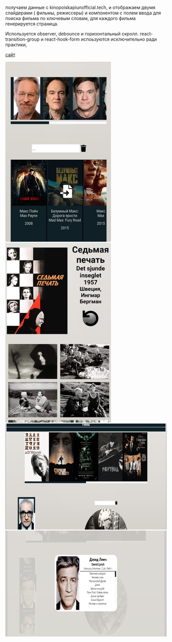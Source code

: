 получаем данные с kinopoiskapiunofficial.tech, и отображаем двумя слайдерами ( фильмы, режиссеры) и компонентом с полем ввода для поиска фильма по ключевым словам,
для каждого фильма генерируется страница.

Используется observer, debounce и горизонтальный скролл. 
react-transition-group и react-hook-form испоьзуются исключительно ради практики, 

[сайт](https://duremarduremar.github.io/my-typescript/) <br/>


<span>
<img src="my-typescript_1adap.jpeg" width=330 height=560>
<img src="my-typescript_2adap.jpeg" width=330 height=560>
</span>

<img src="my-typescript_1dec.png" width=660 height=330>
<img src="my-typescript_2dec.png" width=660 height=330>
